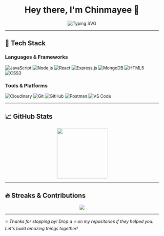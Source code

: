 <h1 align="center">Hey there, I'm Chinmayee 👋</h1>

<p align="center">
  <img src="https://readme-typing-svg.herokuapp.com?font=Fira+Code&pause=1000&color=00BFFF&width=500&center=true&vCenter=true&lines=Crafting+clean+code+with+passion...;Always+learning+something+new!;Building+the+future+of+tech..." alt="Typing SVG" />
</p>

---

## 🔧 Tech Stack

### Languages & Frameworks

![JavaScript](https://img.shields.io/badge/-JavaScript-F7DF1E?logo=javascript&logoColor=black&style=flat)
![Node.js](https://img.shields.io/badge/-Node.js-339933?logo=node.js&logoColor=white&style=flat)
![React](https://img.shields.io/badge/-React-61DAFB?logo=react&logoColor=black&style=flat)
![Express.js](https://img.shields.io/badge/-Express.js-000000?logo=express&logoColor=white&style=flat)
![MongoDB](https://img.shields.io/badge/-MongoDB-47A248?logo=mongodb&logoColor=white&style=flat)
![HTML5](https://img.shields.io/badge/-HTML5-E34F26?logo=html5&logoColor=white&style=flat)
![CSS3](https://img.shields.io/badge/-CSS3-1572B6?logo=css3&logoColor=white&style=flat)

### Tools & Platforms

![Cloudinary](https://img.shields.io/badge/-Cloudinary-3448C5?logo=cloudinary&logoColor=white&style=flat)
![Git](https://img.shields.io/badge/-Git-F05032?logo=git&logoColor=white&style=flat)
![GitHub](https://img.shields.io/badge/-GitHub-181717?logo=github&logoColor=white&style=flat)
![Postman](https://img.shields.io/badge/-Postman-FF6C37?logo=postman&logoColor=white&style=flat)
![VS Code](https://img.shields.io/badge/-VSCode-007ACC?logo=visual-studio-code&logoColor=white&style=flat)

---

## 📈 GitHub Stats

<p align="center">
  <img src="https://github-readme-stats.vercel.app/api/top-langs/?username=chinmayee-cj&layout=compact&theme=radical&border_radius=12" height="165" />
</p>

---

## 🔥 Streaks & Contributions

<p align="center">
  <img src="https://github-profile-summary-cards.vercel.app/api/cards/profile-details?username=chinmayee-cj&theme=radical" />
</p>

---

⭐ *Thanks for stopping by! Drop a ⭐ on my repositories if they helped you. Let's build amazing things together!*



